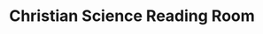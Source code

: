 ---
title: "Christian Science Reading Room"
url: /atlanta/christian-science-reading-room/
shop: books
---